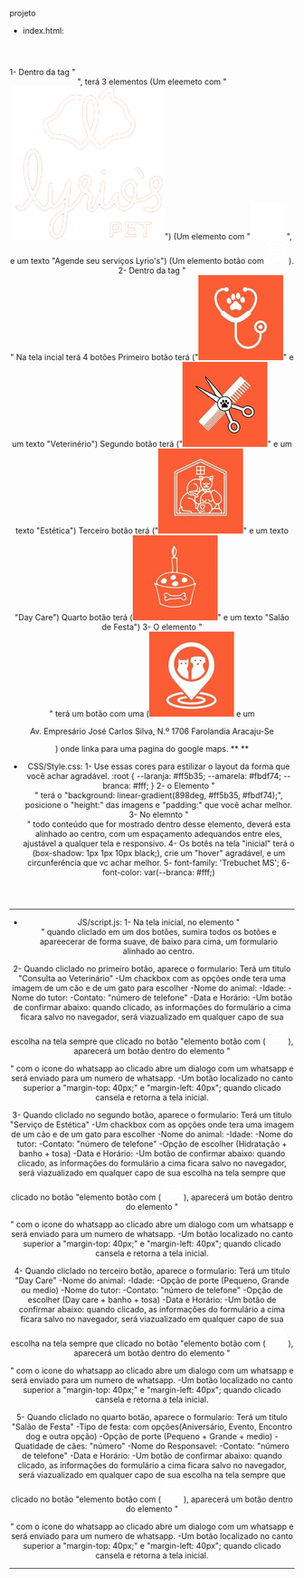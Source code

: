 projeto 

* index.html:

<!DOCTYPE html>
<html lang="pt-BR">
<head>
<meta charset="UTF-8">
<meta name="viewport" content="width=device-width, initial-scale=1.0">
<link rel="icon" type="image/png" sizes="32x32" href="img/favicon.png">
<link rel="stylesheet" href="CSS/Style.css">
<title>Agendamento Online - Petshop</title>
</head>
<body>
<header>
    
</header>
<main>
    
</main>
<footer>
    
</footer>
<script src="JS/script.js"></script>
</body>
</html>
1- Dentro da tag "<header>", terá 3 elementos 
(Um eleemeto com "<img src="img/logo.png" alt="Logo">") 
(Um elemento com "<img src="img/calendario.png" alt="Agendar">", e um texto "Agende seu serviços Lyrio's")
(Um elemento botão com <img src="img/usuario.png" alt="Usuário">).
2- Dentro da tag "<main>" Na tela incial terá 4 botôes
Primeiro botão terá ("<img src="img/veterinario.jpg" alt="Veterinário">" e um texto "Veterinério")
Segundo botão terá ("<img src="img/estetica.jpg" alt="Estética">" e um texto "Estética")
Terceiro botão terá ("<img src="img/daycare.jpg" alt="Day Care">" e um texto "Day Care")
Quarto botão terá (<img src="img/festa.jpg" alt="Salão de Festa">" e um texto "Salão de Festa")
3- O elemento "<footer>" terá um botão com uma (<img src="img/localizacao.jpg" alt="Imgagem Loc"> e um <p>Av. Empresário José Carlos Silva, N.º 1706 Farolandia Aracaju-Se</p>) onde linka para uma pagina do google maps.
**            **

* CSS/Style.css:
1- Use essas cores para estilizar o layout da forma que você achar agradável.
:root {
  --laranja: #ff5b35;
  --amarela: #fbdf74;
  --branca: #fff;
}
2- o Elemento "<header>" terá o "background: linear-gradient(898deg, #ff5b35, #fbdf74);",
posicione o "height:" das imagens e "padding:" que você achar melhor.
3- No elemnto "<main>" todo conteúdo que for mostrado dentro desse elemento, deverá esta alinhado ao centro, com um espaçamento adequandos entre eles, ajustável a qualquer tela e responsivo.
4- Os botês na tela "inicial" terá o (box-shadow: 1px 1px 10px black;), crie um "hover" agradável, e um circunferência que vc achar melhor. 
5- font-family: 'Trebuchet MS';
6- font-color: var(--branca: #fff;)
**            **


* JS/script.js:
1- Na tela inicial, no elemento "<main>" 
quando cliclado em um dos botões, sumira todos os botões e apareecerar de forma suave, de baixo para cima, um formulario alinhado ao centro.

2- Quando cliclado no primeiro botão, aparece o formulario:
Terá um titulo "Consulta ao Veterinário"
-Um chackbox com as opções onde tera uma imagem de um cão e de um gato para escolher
-Nome do animal:
-Idade:
-Nome do tutor:
-Contato: "número de telefone"
-Data e Horário:
-Um botão de confirmar abaixo: quando clicado, as informações do formulário a cima ficara salvo no navegador, será viazualizado em qualquer capo de sua escolha na tela sempre que clicado no botão "elemento botão com (<img src="img/usuario.png" alt="Usuário">), aparecerá um botão dentro do elemento "<footer>" com o icone do whatsapp ao clicado abre um dialogo com um whatsapp e será enviado para um numero de whatsapp.
-Um botão localizado no canto superior a "margin-top: 40px;" e "margin-left: 40px"; quando clicado cansela e retorna a tela inicial.

3- Quando cliclado no segundo botão, aparece o formulario:
Terá um titulo "Serviço de Estética"
-Um chackbox com as opções onde tera uma imagem de um cão e de um gato para escolher
-Nome do animal:
-Idade:
-Nome do tutor:
-Contato: "número de telefone"
-Opção de escolher (Hidratação + banho + tosa)
-Data e Horário:
-Um botão de confirmar abaixo: quando clicado, as informações do formulário a cima ficara salvo no navegador, será viazualizado em qualquer capo de sua escolha na tela sempre que clicado no botão "elemento botão com (<img src="img/usuario.png" alt="Usuário">), aparecerá um botão dentro do elemento "<footer>" com o icone do whatsapp ao clicado abre um dialogo com um whatsapp e será enviado para um numero de whatsapp.
-Um botão localizado no canto superior a "margin-top: 40px;" e "margin-left: 40px"; quando clicado cansela e retorna a tela inicial.

4- Quando cliclado no terceiro botão, aparece o formulario:
Terá um titulo "Day Care"
-Nome do animal:
-Idade:
-Opção de porte (Pequeno, Grande ou medio)
-Nome do tutor:
-Contato: "número de telefone"
-Opção de escolher (Day care + banho + tosa)
-Data e Horário:
-Um botão de confirmar abaixo: quando clicado, as informações do formulário a cima ficara salvo no navegador, será viazualizado em qualquer capo de sua escolha na tela sempre que clicado no botão "elemento botão com (<img src="img/usuario.png" alt="Usuário">), aparecerá um botão dentro do elemento "<footer>" com o icone do whatsapp ao clicado abre um dialogo com um whatsapp e será enviado para um numero de whatsapp.
-Um botão localizado no canto superior a "margin-top: 40px;" e "margin-left: 40px"; quando clicado cansela e retorna a tela inicial.

5- Quando cliclado no quarto botão, aparece o formulario:
Terá um titulo "Salão de Festa"
-Tipo de festa: com opções(Aniversário, Evento, Encontro dog e outra opção)
-Opção de porte (Pequeno + Grande + medio)
-Quatidade de cães: "número"
-Nome do Responsavel:
-Contato: "número de telefone"
-Data e Horário:
-Um botão de confirmar abaixo: quando clicado, as informações do formulário a cima ficara salvo no navegador, será viazualizado em qualquer capo de sua escolha na tela sempre que clicado no botão "elemento botão com (<img src="img/usuario.png" alt="Usuário">), aparecerá um botão dentro do elemento "<footer>" com o icone do whatsapp ao clicado abre um dialogo com um whatsapp e será enviado para um numero de whatsapp.
-Um botão localizado no canto superior a "margin-top: 40px;" e "margin-left: 40px"; quando clicado cansela e retorna a tela inicial.
**            **